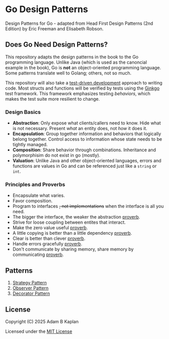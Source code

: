 # Go Design Patterns

Design Patterns for Go - adapted from Head First Design Patterns (2nd Edition) by Eric Freeman and
Elisabeth Robson.

## Does Go Need Design Patterns?

This repository adapts the design patterns in the book to the Go programming language. Unlike Java
(which is used as the canoncial example in the book), Go is **not** an object-oriented programming
language. Some patterns translate well to Golang; others, not so much.

This repository will also take a [test-driven development](https://www.agilealliance.org/glossary/tdd/)
approach to writing code. Most structs and functions will be verified by tests using the
[Ginkgo](https://onsi.github.io/ginkgo/) test framework. This framework emphasizes testing
_behaviors_, which makes the test suite more resilient to change.

### Design Basics

- **Abstraction**: Only expose what clients/callers need to know. Hide what is not necessary.
  Present _what_ an entity does, not _how_ it does it.
- **Encapsulation**: Group together information and behaviors that logically belong together.
  Control access to information whose state needs to be tightly managed.
- **Composition**: Share behavior through combinations. Inheritance and polymorphisim do not exist
  in go (mostly).
- **Valuation**: Unlike Java and other object-oriented languages, errors and functions are values
  in Go and can be referenced just like a `string` or `int`.

### Principles and Proverbs

- Encapsulate what varies.
- Favor composition.
- Program to interfaces ~~, not implementations~~ when the interface is all you need.
- The bigger the interface, the weaker the abstraction [proverb](https://www.youtube.com/watch?v=PAAkCSZUG1c&t=5m17s).
- Strive for loose coupling between entites that interact.
- Make the zero value useful [proverb](https://www.youtube.com/watch?v=PAAkCSZUG1c&t=6m25s).
- A little copying is better than a little dependency [proverb](https://www.youtube.com/watch?v=PAAkCSZUG1c&t=9m28s).
- Clear is better than clever [proverb](https://www.youtube.com/watch?v=PAAkCSZUG1c&t=14m35s).
- Handle errors gracefully [proverb](https://www.youtube.com/watch?v=PAAkCSZUG1c&t=17m25s).
- Don't communicate by sharing memory, share memory by communicating [proverb](https://www.youtube.com/watch?v=PAAkCSZUG1c&t=2m48s).

## Patterns

1. [Strategy Pattern](./strategy/README.md)
2. [Observer Pattern](./observer/README.md)
3. [Decorator Pattern](./decorator/README.md)

## License

Copyright (C) 2025 Adam B Kaplan

Licensed under the [MIT License](./LICENSE)

